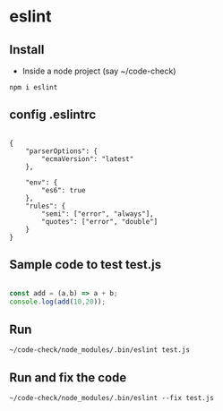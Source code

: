 # eslint

## Install

- Inside a node project (say ~/code-check)
```
npm i eslint
```

## config .eslintrc

```

{
    "parserOptions": {
        "ecmaVersion": "latest"
    },

    "env": {
        "es6": true
    },
    "rules": {
        "semi": ["error", "always"],
        "quotes": ["error", "double"]
    }
}

```

## Sample code to test test.js
```js

const add = (a,b) => a + b;
console.log(add(10,20));
```


## Run

```
~/code-check/node_modules/.bin/eslint test.js
```

## Run and fix the code
```
~/code-check/node_modules/.bin/eslint --fix test.js
```



